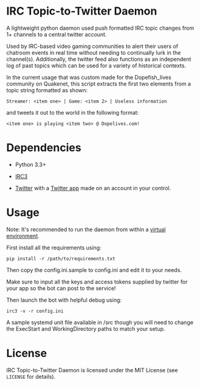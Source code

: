 IRC Topic-to-Twitter Daemon
====================================

A lightweight python daemon used push formatted IRC topic changes from 1+ channels to a central twitter account.

Used by IRC-based video gaming communities to alert their users of chatroom events in real time without needing to continually lurk in the channel(s). Additionally, the twitter feed also functions as an independent log of past topics which can be used for a variety of historical contexts.

In the current usage that was custom made for the Dopefish_lives community on Quakenet, this script extracts the first two elements from
a topic string formatted as shown:

    Streamer: <item one> | Game: <item 2> | Useless information
and tweets it out to the world in the following format:

    <item one> is playing <item two> @ Dopelives.com!

Dependencies
====

 * Python 3.3+

 * [IRC3](https://pypi.python.org/pypi/irc3/)

 * [Twitter](https://pypi.python.org/pypi/twitter) with a [Twitter app](https://apps.twitter.com/) made on an account in your control.


Usage
====

Note: It's recommended to run the daemon from within a [virtual environment](https://docs.python.org/3/library/venv.html).

First install all the requirements using:

`pip install -r /path/to/requirements.txt`

Then copy the config.ini.sample to config.ini and edit it to your needs.

Make sure to input all the keys and access tokens supplied by twitter for your app so the bot can post to the service!

Then launch the bot with helpful debug using:

`irc3 -v -r config.ini`


A sample systemd unit file available in /src though you will need to change the ExecStart and WorkingDirectory paths to match your setup.

License
====

IRC Topic-to-Twitter Daemon is licensed under the MIT License (see `LICENSE` for details).
